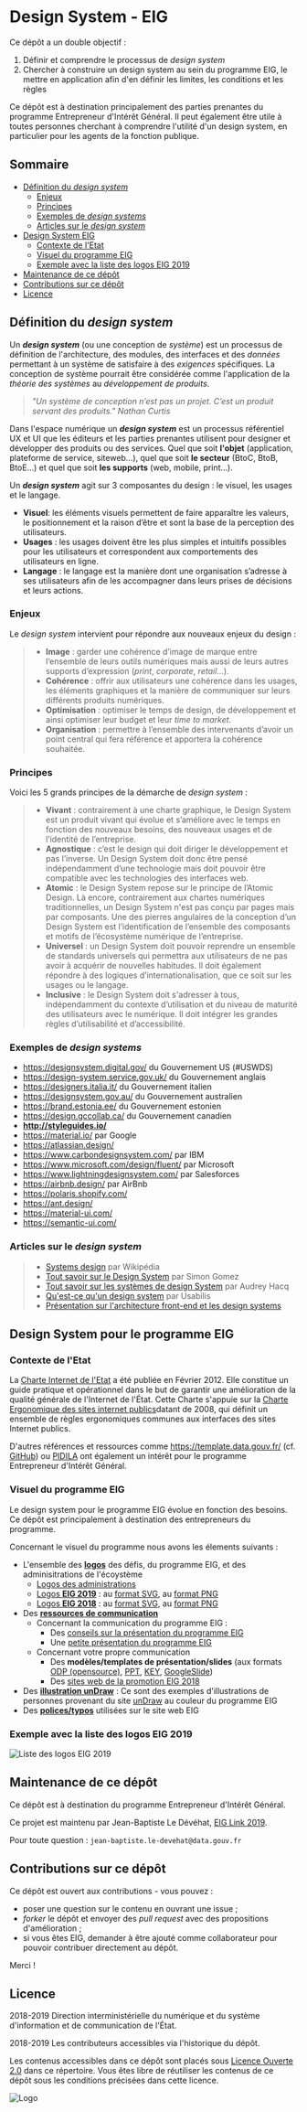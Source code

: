 # Design System - EIG

Ce dépôt a un double objectif :
1. Définir et comprendre le processus de *design system* 
2. Chercher à construire un design system au sein du programme EIG, le mettre en application afin d'en définir les limites, les conditions et les règles

Ce dépôt est à destination principalement des parties prenantes du programme Entrepreneur d'Intérêt Général. Il peut également être utile à toutes personnes cherchant à comprendre l'utilité d'un design system, en particulier pour les agents de la fonction publique.

## Sommaire

* [Définition du *design system*](#définition-du-design-system)
	* [Enjeux](#enjeux) 
	* [Principes](#principes)
	* [Exemples de *design systems*](#exemples-de-design-systems)
	* [Articles sur le *design system*](#articles-sur-le-design-system)
* [Design System EIG](#design-system-eig)
	* [Contexte de l'Etat](#contexte-de-letat)
	* [Visuel du programme EIG](#visuel-du-programme-eig)
	* [Exemple avec la liste des logos EIG 2019](#exemple-avec-la-liste-des-logos-eig-2019)
* [Maintenance de ce dépôt](#maintenance-de-ce-dépôt)
* [Contributions sur ce dépôt](#contributions-sur-ce-dépôt)
* [Licence](#licence)

## Définition du *design system*

Un ***design system*** (ou une conception de *système*) est un processus de définition de l'architecture, 
des modules, des interfaces et des *données* permettant à un système de satisfaire à des *exigences* spécifiques. La conception de système pourrait être considérée comme l'application de la *théorie des systèmes* au *développement de produits*.

> *"Un système de conception n’est pas un projet. C’est un produit servant des produits." Nathan Curtis*

Dans l'espace numérique un ***design system*** est un processus référentiel UX et UI que les éditeurs et les parties prenantes utilisent pour designer et développer des produits ou des services. Quel que soit **l'objet** (application, plateforme de service, siteweb…), quel que soit **le secteur** (BtoC, BtoB, BtoE…) et quel que soit **les supports** (web, mobile, print…). 

Un ***design system*** agit sur 3 composantes du design : le visuel, les usages et le langage.
* **Visuel**: les éléments visuels permettent de faire apparaître les valeurs, le positionnement et la raison d’être et sont la base de la perception des utilisateurs.
* **Usages** : les usages doivent être les plus simples et intuitifs possibles pour les utilisateurs et correspondent aux comportements des utilisateurs en ligne. 
* **Langage** : le langage est la manière dont une organisation s’adresse à ses utilisateurs afin de les accompagner dans leurs prises de décisions et leurs actions.

### Enjeux

Le *design system* intervient pour répondre aux nouveaux enjeux du design :
 
> * **Image** : garder une cohérence d’image de marque entre l’ensemble de leurs outils numériques mais aussi de leurs autres supports d’expression (*print*, *corporate*, *retail*…).
> * **Cohérence** : offrir aux utilisateurs une cohérence dans les usages, les éléments graphiques et la manière de communiquer sur leurs différents produits numériques.
> * **Optimisation** : optimiser le temps de design, de développement et ainsi optimiser leur budget et leur *time to market*.
> * **Organisation** : permettre à l’ensemble des intervenants d’avoir un point central qui fera référence et apportera la cohérence souhaitée.

### Principes

Voici les 5 grands principes de la démarche de *design system* :

> * **Vivant** : contrairement à une charte graphique, le Design System est un produit vivant qui évolue et s’améliore avec le temps en fonction des nouveaux besoins, des nouveaux usages et de l’identité de l’entreprise.
> * **Agnostique** : c’est le design qui doit diriger le développement et pas l’inverse. Un Design System doit donc être pensé indépendamment d’une technologie mais doit pouvoir être compatible avec les technologies des interfaces web.
> * **Atomic** : le Design System repose sur le principe de l’Atomic Design. Là encore, contrairement aux chartes numériques traditionnelles, un Design System n'est pas conçu par pages mais par composants. Une des pierres angulaires de la conception d’un Design System est l’identification de l’ensemble des composants et motifs de l’écosystème numérique de l’entreprise.
> * **Universel** : un Design System doit pouvoir reprendre un ensemble de standards universels qui permettra aux utilisateurs de ne pas avoir à acquérir de nouvelles habitudes. Il doit également répondre à des logiques d’internationalisation, que ce soit sur les usages ou le langage.
> * **Inclusive** : le Design System doit s'adresser à tous, indépendamment du contexte d’utilisation et du niveau de maturité des utilisateurs avec le numérique. Il doit intégrer les grandes règles d’utilisabilité et d’accessibilité.

### Exemples de *design systems*

* https://designsystem.digital.gov/ du Gouvernement US (#USWDS)
* https://design-system.service.gov.uk/ du Gouvernement anglais 
* https://designers.italia.it/ du Gouvernement italien
* https://designsystem.gov.au/ du Gouvernement australien
* https://brand.estonia.ee/ du Gouvernement estonien 
* https://design.gccollab.ca/ du Gouvernement canadien
* **http://styleguides.io/**
* https://material.io/ par Google
* https://atlassian.design/
* https://www.carbondesignsystem.com/ par IBM
* https://www.microsoft.com/design/fluent/ par Microsoft
* https://www.lightningdesignsystem.com/ par Salesforces
* https://airbnb.design/ par AirBnb
* https://polaris.shopify.com/
* https://ant.design/
* https://material-ui.com/
* https://semantic-ui.com/

### Articles sur le *design system*

> * [Systems design](https://en.wikipedia.org/wiki/Systems_design) par Wikipédia 
> * [Tout savoir sur le Design System](https://newflux.fr/2017/10/23/savoir-design-system/) par Simon Gomez
> * [Tout savoir sur les systèmes de design System](https://medium.com/@audreyhacq/tout-savoir-sur-les-syst%C3%A8mes-de-design-1b6400c9a1b3) par Audrey Hacq
> * [Qu'est-ce qu'un design system](https://www.usabilis.com/design-system/) par Usabilis
> * [Présentation sur l'architecture front-end et les design systems](https://noti.st/sturobson/yc1gwN)

## Design System pour le programme EIG

### Contexte de l'Etat

La [Charte Internet de l'Etat](http://references.modernisation.gouv.fr/charte-internet-de-letat) a été publiée en Février 2012. Elle constitue un guide pratique et opérationnel dans le but de garantir une amélioration de la qualité générale de l'Internet de l'État. Cette Charte s'appuie sur la [Charte Ergonomique des sites internet publics](http://references.modernisation.gouv.fr/sites/default/files/Charte_ergonomique_v2.0_2.pdf)datant de 2008, qui définit un ensemble de règles ergonomiques communes aux interfaces des sites Internet publics. 

D'autres références et ressources comme https://template.data.gouv.fr/ (cf. [GitHub](http://github.com/etalab/template.data.gouv.fr)) ou [PIDILA](https://pidila.gitlab.io/) ont également un intérêt pour le programme Entrepreneur d'Intérêt Général.

### Visuel du programme EIG

Le design system pour le programme EIG évolue en fonction des besoins. 
Ce dépôt est principalement à destination des entrepreneurs du programme.

Concernant le visuel du programme nous avons les élements suivants :

* L'ensemble des [**logos**](Visuel/Logo/) des défis, du programme EIG, et des adminisitrations de l'écoystème
	* [Logos des administrations](Visuel/Logo/LogoAdministrations)
	* [Logos **EIG 2019**](Visuel/Logo/LogoEIG3) : au [format SVG](Visuel/Logo/LogoEIG3.svg), au [format PNG](Visuel/Logo/LogoEIG3.png)
	* [Logos **EIG 2018**](Visuel/Logo/LogoEIG2019) : au [format SVG](Visuel/Logo/LogoEIG2.svg), au [format PNG](Visuel/Logo/LogoEIG2.png)
* Des [**ressources de communication**](Visuel/Ressources)
	* Concernant la communication du programme EIG : 
		* Des [conseils sur la présentation du programme EIG](https://github.com/entrepreneur-interet-general/eig-link/blob/master/communication.md#pr%C3%A9senter-le-programme-eig)
		* Une [petite présentation du programme EIG](https://github.com/entrepreneur-interet-general/design-system/blob/master/Visuel/Ressources/ComProgramme/Pr%C3%A9sentationEIG.pdf)
	* Concernant votre propre communication
		* Des **modèles/templates de présentation/slides** (aux formats [ODP (opensource)](/Visuel/Ressources/ComTemplate/TemplateEIG.odp), [PPT](/Visuel/Ressources/ComTemplate/TemplateEIG.pptx), [KEY](/Visuel/Ressources/ComTemplate/PrésentationEIG.key), [GoogleSlide](https://docs.google.com/presentation/d/1t-XPts11-v4aBxwbiaOyEyyFkgVD5i7IGTZBUpFhZfU/edit?usp=sharing))
		* Des [sites web de la promotion EIG 2018](https://github.com/entrepreneur-interet-general/eig-link/blob/master/contributions.md#sites-web-publi%C3%A9s-pendant-les-d%C3%A9fis-eig-2018)
* Des [**illustration unDraw**](Visuel/Illustration/unDraw) : Ce sont des exemples d'illustrations de personnes provenant du site [unDraw](https://undraw.co/illustrations) au couleur du programme EIG
* Des [**polices/typos**](Visuel/Police/) utilisées sur le site web EIG 

### Exemple avec la liste des logos EIG 2019

![Liste des logos EIG 2019](Visuel/Logo/LogoEIG3.png)


## Maintenance de ce dépôt

Ce dépôt est à destination du programme Entrepreneur d'Intérêt Général.

Ce projet est maintenu par Jean-Baptiste Le Dévéhat, [EIG Link 2019](https://github.com/entrepreneur-interet-general/eig-link).

Pour toute question : `jean-baptiste.le-devehat@data.gouv.fr`

## Contributions sur ce dépôt

Ce dépôt est ouvert aux contributions - vous pouvez :
- poser une question sur le contenu en ouvrant une issue ;
- *forker* le dépôt et envoyer des *pull request* avec des propositions d'amélioration ;
- si vous êtes EIG, demander à être ajouté comme collaborateur pour pouvoir contribuer directement au dépôt.

Merci !

## Licence

2018-2019 Direction interministérielle du numérique et du système d'information et de communication de l'État.

2018-2019 Les contributeurs accessibles via l'historique du dépôt.

Les contenus accessibles dans ce dépôt sont placés sous [Licence Ouverte 2.0](LICENSE.md) dans ce répertoire. Vous êtes libre de réutiliser les contenus de ce dépôt sous les conditions précisées dans cette licence.

![Logo](./Visuel/Logo/LogoEIG-Programme/LogoMarianneEIG.png)

